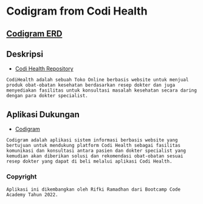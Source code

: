# Codigram from Codi Health

## [Codigram ERD](https://drive.google.com/file/d/1xtUpR-D0lAiq2loQG54Eq2ZOTGmH2aUG/view?usp=sharing)

## Deskripsi

- [Codi Health Repository](https://github.com/rifkiramadhan/project-team-03)

```CodiHealth adalah sebuah Toko Online berbasis website untuk menjual produk obat-obatan kesehatan berdasarkan resep dokter dan juga menyediakan fasilitas untuk konsultasi masalah kesehatan secara daring dengan para dokter specialist.```

## Aplikasi Dukungan

- [Codigram](https://codigram.netlify.app)

```Codigram adalah aplikasi sistem informasi berbasis website yang bertujuan untuk mendukung platform Codi Health sebagai fasilitas komunikasi dan konsultasi antara pasien dan dokter specialist yang kemudian akan diberikan solusi dan rekomendasi obat-obatan sesuai resep dokter yang dapat di beli melalui aplikasi Codi Health.```

### Copyright  

```Aplikasi ini dikembangkan oleh Rifki Ramadhan dari Bootcamp Code Academy Tahun 2022.```
